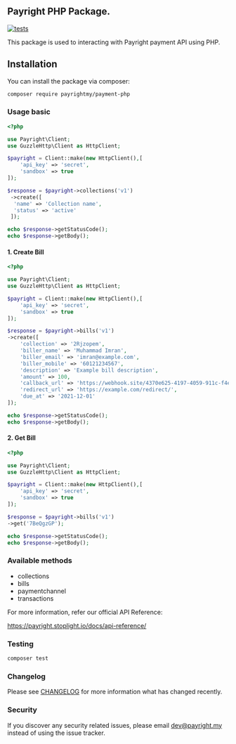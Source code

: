 ## Payright PHP Package.

[![tests](https://github.com/PayrightMY/payment-php/actions/workflows/tests.yml/badge.svg)](https://github.com/PayrightMY/payment-php/actions/workflows/tests.yml)

This package is used to interacting with Payright payment API using PHP.

## Installation

You can install the package via composer:

```bash
composer require payrightmy/payment-php 
```

### Usage basic

```php
<?php 

use Payright\Client;
use GuzzleHttp\Client as HttpClient;

$payright = Client::make(new HttpClient(),[
    'api_key' => 'secret',
    'sandbox' => true
]);

$response = $payright->collections('v1')
 ->create([
  'name' => 'Collection name',
  'status' => 'active'
 ]);

echo $response->getStatusCode();
echo $response->getBody();

```


#### 1. Create Bill

```php
<?php 

use Payright\Client;
use GuzzleHttp\Client as HttpClient;

$payright = Client::make(new HttpClient(),[
    'api_key' => 'secret',
    'sandbox' => true
]);

$response = $payright->bills('v1')
->create([
    'collection' => '2Rjzopem',
    'biller_name' => 'Muhammad Imran',
    'biller_email' => 'imran@example.com',
    'biller_mobile' => '60121234567',
    'description' => 'Example bill description',
    'amount' => 100,
    'callback_url' => 'https://webhook.site/4370e625-4197-4059-911c-f4e16d6489f6',
    'redirect_url' => 'https://example.com/redirect/',
    'due_at' => '2021-12-01'
]);

echo $response->getStatusCode();
echo $response->getBody();

```

#### 2. Get Bill

```php
<?php 

use Payright\Client;
use GuzzleHttp\Client as HttpClient;

$payright = Client::make(new HttpClient(),[
    'api_key' => 'secret',
    'sandbox' => true
]);

$response = $payright->bills('v1')
->get('7BeQgzGP');

echo $response->getStatusCode();
echo $response->getBody();

```

### Available methods

- collections
- bills
- paymentchannel
- transactions

For more information, refer our official API Reference:

https://payright.stoplight.io/docs/api-reference/

### Testing

```bash
composer test
```

### Changelog

Please see [CHANGELOG](CHANGELOG.md) for more information what has changed recently.


### Security

If you discover any security related issues, please email dev@payright.my instead of using the issue tracker.


